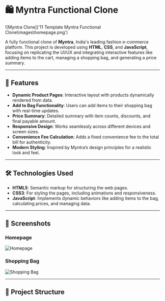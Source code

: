 # 🛍️ Myntra Functional Clone

![Myntra Clone]('11 Template Myntra Functional Clone\images\homepage.png')

A fully functional clone of **Myntra**, India's leading fashion e-commerce platform. This project is developed using **HTML**, **CSS**, and **JavaScript**, focusing on replicating the UI/UX and integrating interactive features like adding items to the cart, managing a shopping bag, and generating a price summary.

---

## 🚀 Features

- **Dynamic Product Pages**: Interactive layout with products dynamically rendered from data.
- **Add to Bag Functionality**: Users can add items to their shopping bag with real-time updates.
- **Price Summary**: Detailed summary with item counts, discounts, and final payable amount.
- **Responsive Design**: Works seamlessly across different devices and screen sizes.
- **Convenience Fee Calculation**: Adds a fixed convenience fee to the total bill for authenticity.
- **Modern Styling**: Inspired by Myntra’s design principles for a realistic look and feel.

---

## 🛠️ Technologies Used

- **HTML5**: Semantic markup for structuring the web pages.
- **CSS3**: For styling the pages, including animations and responsiveness.
- **JavaScript**: Implements dynamic behaviors like adding items to the bag, calculating prices, and managing data.

---

## 📸 Screenshots

### Homepage
![Homepage](https://via.placeholder.com/800x400.png?text=Homepage)


### Shopping Bag
![Shopping Bag](https://via.placeholder.com/800x400.png?text=Shopping+Bag)

---

## 📂 Project Structure

